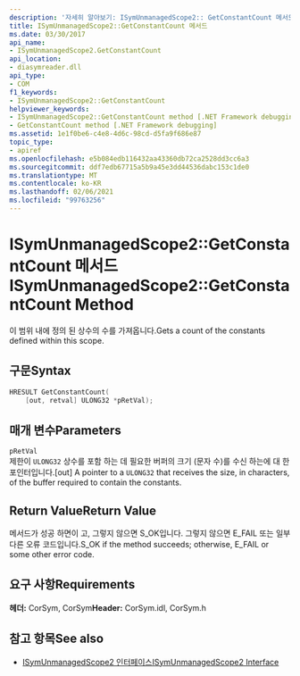 ```yaml
---
description: '자세히 알아보기: ISymUnmanagedScope2:: GetConstantCount 메서드'
title: ISymUnmanagedScope2::GetConstantCount 메서드
ms.date: 03/30/2017
api_name:
- ISymUnmanagedScope2.GetConstantCount
api_location:
- diasymreader.dll
api_type:
- COM
f1_keywords:
- ISymUnmanagedScope2::GetConstantCount
helpviewer_keywords:
- ISymUnmanagedScope2::GetConstantCount method [.NET Framework debugging]
- GetConstantCount method [.NET Framework debugging]
ms.assetid: 1e1f0be6-c4e8-4d6c-98cd-d5fa9f686e87
topic_type:
- apiref
ms.openlocfilehash: e5b084edb116432aa43360db72ca2528dd3cc6a3
ms.sourcegitcommit: ddf7edb67715a5b9a45e3dd44536dabc153c1de0
ms.translationtype: MT
ms.contentlocale: ko-KR
ms.lasthandoff: 02/06/2021
ms.locfileid: "99763256"
---
```

# <a name="isymunmanagedscope2getconstantcount-method"></a><span data-ttu-id="85e9d-103">ISymUnmanagedScope2::GetConstantCount 메서드</span><span class="sxs-lookup"><span data-stu-id="85e9d-103">ISymUnmanagedScope2::GetConstantCount Method</span></span>

<span data-ttu-id="85e9d-104">이 범위 내에 정의 된 상수의 수를 가져옵니다.</span><span class="sxs-lookup"><span data-stu-id="85e9d-104">Gets a count of the constants defined within this scope.</span></span>  
  
## <a name="syntax"></a><span data-ttu-id="85e9d-105">구문</span><span class="sxs-lookup"><span data-stu-id="85e9d-105">Syntax</span></span>  
  
```cpp  
HRESULT GetConstantCount(  
    [out, retval] ULONG32 *pRetVal);  
```  
  
## <a name="parameters"></a><span data-ttu-id="85e9d-106">매개 변수</span><span class="sxs-lookup"><span data-stu-id="85e9d-106">Parameters</span></span>  

 `pRetVal`  
 <span data-ttu-id="85e9d-107">제한이 `ULONG32` 상수를 포함 하는 데 필요한 버퍼의 크기 (문자 수)를 수신 하는에 대 한 포인터입니다.</span><span class="sxs-lookup"><span data-stu-id="85e9d-107">[out] A pointer to a `ULONG32` that receives the size, in characters, of the buffer required to contain the constants.</span></span>  
  
## <a name="return-value"></a><span data-ttu-id="85e9d-108">Return Value</span><span class="sxs-lookup"><span data-stu-id="85e9d-108">Return Value</span></span>  

 <span data-ttu-id="85e9d-109">메서드가 성공 하면이 고, 그렇지 않으면 S_OK입니다. 그렇지 않으면 E_FAIL 또는 일부 다른 오류 코드입니다.</span><span class="sxs-lookup"><span data-stu-id="85e9d-109">S_OK if the method succeeds; otherwise, E_FAIL or some other error code.</span></span>  
  
## <a name="requirements"></a><span data-ttu-id="85e9d-110">요구 사항</span><span class="sxs-lookup"><span data-stu-id="85e9d-110">Requirements</span></span>  

 <span data-ttu-id="85e9d-111">**헤더:** CorSym, CorSym</span><span class="sxs-lookup"><span data-stu-id="85e9d-111">**Header:** CorSym.idl, CorSym.h</span></span>  
  
## <a name="see-also"></a><span data-ttu-id="85e9d-112">참고 항목</span><span class="sxs-lookup"><span data-stu-id="85e9d-112">See also</span></span>

- [<span data-ttu-id="85e9d-113">ISymUnmanagedScope2 인터페이스</span><span class="sxs-lookup"><span data-stu-id="85e9d-113">ISymUnmanagedScope2 Interface</span></span>](isymunmanagedscope2-interface.md)
